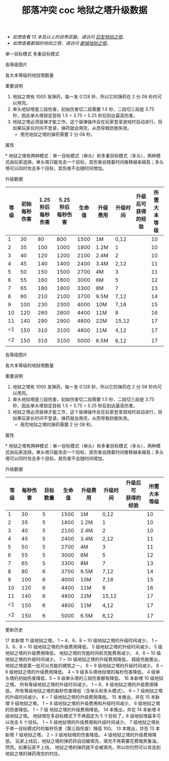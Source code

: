 ﻿---
title: "部落冲突 coc 地狱之塔升级数据"
navTitle: "地狱之塔"
shownTitle: "地狱之塔"
description: "建造有暗黑重油加持火焰的地狱之塔，可以对单一目标造成难以估算的伤害，或者一次对多重目标进行持续攻击。"
module: upgrade-home
imgFolder: home_buildings/030a
wiki: https://clashofclans.fandom.com/wiki/Inferno_Tower/Home_Village
canonical: /upgrade/030a-Inferno-Tower
---

<script setup>
const tableExtraInfoSingleMode = [
    {
        "column": 5,
        "type": "cost",
        "gpClass": "building",
        "icon": "Gold"
    },
    {
        "column": 6,
        "type": "time",
        "gpClass": "building"
    },
    {
        "column": 7,
        "type": "exp",
        "icon": "Exp"
    }
];
const tableExtraInfoMultiMode = [
    {
        "column": 4,
        "type": "cost",
        "gpClass": "building",
        "icon": "Gold"
    },
    {
        "column": 5,
        "type": "time",
        "gpClass": "building"
    },
    {
        "column": 6,
        "type": "exp",
        "icon": "Exp"
    }
];
</script>

- *如想查看 13 本及以上的自带武器，请访问 [巨型地狱之塔](/upgrade/030d-Giga-Inferno)。*
- *如想查看都城的地狱之塔，请访问 [都城地狱之塔](/upgrade/220e-Inferno-Tower)。*

<SwitchTabs contentClass="cp-unit-items" :stickyTabs="true" :pageTabs="true">
    <SwitchTab tabId="cp-unit-item-0" :activeTab="true">单一目标模式</SwitchTab>
    <SwitchTab tabId="cp-unit-item-1">多重目标模式</SwitchTab>
</SwitchTabs>

<!-- ↓↓↓ 单一目标模式 ↓↓↓ -->
<SwitchTabGroup id="cp-unit-item-0" class="cp-unit-items">
<UnitInfo :folder="$frontmatter.imgFolder" imgSrc="Inferno_Tower11.png" imgAlt="地狱之塔（单一目标模式）" :description="$frontmatter.description" :isSmallImg="true" />

<SmallTitle>各等级图片</SmallTitle>

<Panel>
    <UnitImgGroup title="单头" :folder="$frontmatter.imgFolder">
        <UnitImg imgTitle="1 级" imgSrc="Inferno_Tower1.png" />
        <UnitImg imgTitle="2 级" imgSrc="Inferno_Tower2.png" />
        <UnitImg imgTitle="3 级" imgSrc="Inferno_Tower3.png" />
        <UnitImg imgTitle="4 级" imgSrc="Inferno_Tower4.png" />
        <UnitImg imgTitle="5 级" imgSrc="Inferno_Tower5.png" />
        <UnitImg imgTitle="6 级" imgSrc="Inferno_Tower6.png" />
        <UnitImg imgTitle="7 级" imgSrc="Inferno_Tower7.png" />
        <UnitImg imgTitle="8 级" imgSrc="Inferno_Tower8.png" />
        <UnitImg imgTitle="9 级" imgSrc="Inferno_Tower9.png" />
        <UnitImg imgTitle="10 级" imgSrc="Inferno_Tower10.png" />
        <UnitImg imgTitle="11 级" imgSrc="Inferno_Tower11.png" />
    </UnitImgGroup>
    <UnitImgGroup title="熄火的单头" :folder="$frontmatter.imgFolder">
        <UnitImg imgTitle="1 级" imgSrc="Inferno_Tower1_Depleted.png" />
        <UnitImg imgTitle="2 级" imgSrc="Inferno_Tower2_Depleted.png" />
        <UnitImg imgTitle="3 级" imgSrc="Inferno_Tower3_Depleted.png" />
        <UnitImg imgTitle="4 级" imgSrc="Inferno_Tower4_Depleted.png" />
        <UnitImg imgTitle="5 级" imgSrc="Inferno_Tower5_Depleted.png" />
        <UnitImg imgTitle="6 级" imgSrc="Inferno_Tower6_Depleted.png" />
        <UnitImg imgTitle="7 级" imgSrc="Inferno_Tower7_Depleted.png" />
        <UnitImg imgTitle="8 级" imgSrc="Inferno_Tower8_Depleted.png" />
        <UnitImg imgTitle="9 级" imgSrc="Inferno_Tower9_Depleted.png" />
        <UnitImg imgTitle="10 级" imgSrc="Inferno_Tower10_Depleted.png" />
        <UnitImg imgTitle="11 级" imgSrc="Inferno_Tower11_Depleted.png" />
    </UnitImgGroup>
</Panel>

<SmallTitle>各大本等级的地狱塔数量</SmallTitle>

<BuildingNum>
    <BuildingNumRow title="大本等级" num="1 - 9, 10 - 11, 12 - 17" />
    <BuildingNumRow title="建筑数量" num="    0,       2,       3" />
</BuildingNum>

<SmallTitle>重要说明</SmallTitle>

1. 地狱之塔有 1000 发弹药，每一发 0.128 秒，所以它的弹药在 2 分 08 秒内可以用完。
2. 单头地狱塔是三段伤害，初始伤害切二段需要 1.5 秒，二段切三段是 3.75 秒，因此单头塔锁定目标 1.5 + 3.75 = 5.25 秒后到达最高伤害。
3. 地狱之塔必须装弹才能工作，这个装弹操作会在玩家登录游戏时自动进行，但如果玩家长时间不登录，弹药就会用完，从而导致防御失效。
    - 用完地狱之塔的弹药需要 2 分 08 秒。

<SmallTitle>属性</SmallTitle>

<UnitProperties>
    <UnitProperty pKey="占地面积" pValue="2×2" />
    <UnitProperty pKey="判定面积" pValue="1×1" :isJudgeSquare="true" />
    <UnitProperty pKey="伤害类型" pValue="可调整<sup>*</sup>" />
    <UnitProperty pKey="攻击的目标" pValue="地面和空中目标" />
    <UnitProperty pKey="射程" pValue="9 格" />
    <UnitProperty pKey="攻速" pValue="0.128 秒/次" />
    <UnitProperty pKey="切换目标延时" pValue="0.05 秒" />
    <UnitProperty pKey="弹药数量" pValue="1000" />
</UnitProperties>

\*  地狱之塔有两种模式：单一目标模式（单头）和多重目标模式（多头），两种模式由玩家选择。单头塔只能攻击一个目标，其伤害会随着时间推移越来越高；多头塔可以同时攻击多个目标，其伤害不会随时间增加。

<SmallTitle>升级数据</SmallTitle>

<UnitTable :tableExtraInfo="tableExtraInfoSingleMode">

| 等级 |初始<br>每秒伤害|1.25 秒后<br>每秒伤害|5.25 秒后<br>每秒伤害| 生命值 | 升级费用 | 升级时间 |升级后可<br>获得的经验| 所需<br>大本等级 |
| ---- |      ---      |        ---        |          ---       |   ---  |   ---   |   ----  |        ---          |      ----      |
|   1  |       30      |         80        |          800       |  1500  |     1M  |   0,12  |                     |       10       |
|   2  |       35      |        100        |         1000       |  1800  |   1.2M  |   1     |                     |       10       |
|   3  |       40      |        120        |         1200       |  2100  |   2.4M  |   2     |                     |       10       |
|   4  |       45      |        140        |         1400       |  2400  |   3.4M  |   2,12  |                     |       11       |
|   5  |       50      |        150        |         1500       |  2700  |     4M  |   3     |                     |       11       |
|   6  |       55      |        160        |         1600       |  3000  |     6M  |   5     |                     |       12       |
|   7  |       65      |        180        |         1800       |  3300  |     8M  |   7     |                     |       13       |
|   8  |       80      |        210        |         2100       |  3700  |   9.5M  |   7,12  |                     |       14       |
|   9  |      100      |        230        |         2300       |  4000  |    10M  |   7,18  |                     |       15       |
|  10  |      120      |        260        |         2600       |  4400  |    11M  |   8     |                     |       16       |
|  11  |      140      |        290        |         2900       |  4800  |    22M  |  15,12  |                     |       17       |
| ⚡1  |      150      |        310        |         3100       |  4800  |    11M  |   4,12  |                     |       17       |
| ⚡2  |      150      |        310        |         3100       |  5000  |   6.5M  |   6,12  |                     |       17       |
</UnitTable>
</SwitchTabGroup>

<!-- ↓↓↓ 多重目标模式 ↓↓↓ -->
<SwitchTabGroup id="cp-unit-item-1" class="cp-unit-items">
<UnitInfo :folder="$frontmatter.imgFolder" imgSrc="Inferno_Tower11_Multi.png" imgAlt="地狱之塔（多重目标模式）" :description="$frontmatter.description" :isSmallImg="true" />

<SmallTitle>各等级图片</SmallTitle>

<Panel>
    <UnitImgGroup title="多头" :folder="$frontmatter.imgFolder">
        <UnitImg imgTitle="1 级" imgSrc="Inferno_Tower1_Multi.png" />
        <UnitImg imgTitle="2 级" imgSrc="Inferno_Tower2_Multi.png" />
        <UnitImg imgTitle="3 级" imgSrc="Inferno_Tower3_Multi.png" />
        <UnitImg imgTitle="4 级" imgSrc="Inferno_Tower4_Multi.png" />
        <UnitImg imgTitle="5 级" imgSrc="Inferno_Tower5_Multi.png" />
        <UnitImg imgTitle="6 级" imgSrc="Inferno_Tower6_Multi.png" />
        <UnitImg imgTitle="7 级" imgSrc="Inferno_Tower7_Multi.png" />
        <UnitImg imgTitle="8 级" imgSrc="Inferno_Tower8_Multi.png" />
        <UnitImg imgTitle="9 级" imgSrc="Inferno_Tower9_Multi.png" />
        <UnitImg imgTitle="10 级" imgSrc="Inferno_Tower10_Multi.png" />
        <UnitImg imgTitle="11 级" imgSrc="Inferno_Tower11_Multi.png" />
    </UnitImgGroup>
        <UnitImgGroup title="熄火的多头" :folder="$frontmatter.imgFolder">
        <UnitImg imgTitle="1 级" imgSrc="Inferno_Tower1_Multi_Depleted.png" />
        <UnitImg imgTitle="2 级" imgSrc="Inferno_Tower2_Multi_Depleted.png" />
        <UnitImg imgTitle="3 级" imgSrc="Inferno_Tower3_Multi_Depleted.png" />
        <UnitImg imgTitle="4 级" imgSrc="Inferno_Tower4_Multi_Depleted.png" />
        <UnitImg imgTitle="5 级" imgSrc="Inferno_Tower5_Multi_Depleted.png" />
        <UnitImg imgTitle="6 级" imgSrc="Inferno_Tower6_Multi_Depleted.png" />
        <UnitImg imgTitle="7 级" imgSrc="Inferno_Tower7_Multi_Depleted.png" />
        <UnitImg imgTitle="8 级" imgSrc="Inferno_Tower8_Multi_Depleted.png" />
        <UnitImg imgTitle="9 级" imgSrc="Inferno_Tower9_Multi_Depleted.png" />
        <UnitImg imgTitle="10 级" imgSrc="Inferno_Tower10_Multi_Depleted.png" />
        <UnitImg imgTitle="11 级" imgSrc="Inferno_Tower11_Multi_Depleted.png" />
    </UnitImgGroup>
</Panel>

<SmallTitle>各大本等级的地狱塔数量</SmallTitle>

<BuildingNum>
    <BuildingNumRow title="大本等级" num="1 - 9, 10 - 11, 12 - 17" />
    <BuildingNumRow title="建筑数量" num="    0,       2,       3" />
</BuildingNum>

<SmallTitle>重要说明</SmallTitle>

1. 地狱之塔有 1000 发弹药，每一发 0.128 秒，所以它的弹药在 2 分 08 秒内可以用完。
2. 单头地狱塔是三段伤害，初始伤害切二段需要 1.5 秒，二段切三段是 3.75 秒，因此单头塔锁定目标 1.5 + 3.75 = 5.25 秒后到达最高伤害。
3. 地狱之塔必须装弹才能工作，这个装弹操作会在玩家登录游戏时自动进行，但如果玩家长时间不登录，弹药就会用完，从而导致防御失效。
    - 用完地狱之塔的弹药需要 2 分 08 秒。

<SmallTitle>属性</SmallTitle>

<UnitProperties>
    <UnitProperty pKey="占地面积" pValue="2×2" />
    <UnitProperty pKey="判定面积" pValue="1×1" :isJudgeSquare="true" />
    <UnitProperty pKey="伤害类型" pValue="可调整<sup>*</sup>" />
    <UnitProperty pKey="攻击的目标" pValue="地面和空中目标" />
    <UnitProperty pKey="射程" pValue="10 格" />
    <UnitProperty pKey="攻速" pValue="0.128 秒/次" />
    <UnitProperty pKey="切换目标延时" pValue="0.05 秒" />
    <UnitProperty pKey="弹药数量" pValue="1000" />
</UnitProperties>

\*  地狱之塔有两种模式：单一目标模式（单头）和多重目标模式（多头），两种模式由玩家选择。单头塔只能攻击一个目标，其伤害会随着时间推移越来越高；多头塔可以同时攻击多个目标，其伤害不会随时间增加。

<SmallTitle>升级数据</SmallTitle>

<UnitTable :tableExtraInfo="tableExtraInfoMultiMode">

| 等级 | 每秒伤害 | 目标数量 | 生命值 | 升级费用 | 升级时间 |升级后可<br>获得的经验| 所需<br>大本等级 |
| ---- |   ---   |   ---   |   ---  |   ---   |  ---    |        ---          |      ----      |
|   1  |    30   |     5   |  1500  |     1M  |   0,12  |                     |       10       |
|   2  |    35   |     5   |  1800  |   1.2M  |   1     |                     |       10       |
|   3  |    40   |     5   |  2100  |   2.4M  |   2     |                     |       10       |
|   4  |    45   |     5   |  2400  |   3.4M  |   2,12  |                     |       11       |
|   5  |    50   |     5   |  2700  |     4M  |   3     |                     |       11       |
|   6  |    55   |     5   |  3000  |     6M  |   5     |                     |       12       |
|   7  |    65   |     5   |  3300  |     8M  |   7     |                     |       13       |
|   8  |    80   |     6   |  3700  |   9.5M  |   7,12  |                     |       14       |
|   9  |   100   |     6   |  4000  |    10M  |   7,18  |                     |       15       |
|  10  |   120   |     6   |  4400  |    11M  |   8     |                     |       16       |
|  11  |   140   |     6   |  4800  |    22M  |  15,12  |                     |       17       |
| ⚡1  |   150   |     6   |  4800  |    11M  |   4,12  |                     |       17       |
| ⚡2  |   150   |     6   |  5000  |   6.5M  |   6,12  |                     |       17       |
</UnitTable>
</SwitchTabGroup>

<!-- ↓↓↓ 公共部分 ↓↓↓ -->
<SmallTitle>更新历史</SmallTitle>

<Timeline>
    <TimelineItem date="2025/03/24">
        <TimelineRow>17 本新增 11 级地狱之塔。</TimelineRow>
        <TimelineRow>1 ~ 4、6、8 ~ 10 级地狱之塔的升级时间减少。</TimelineRow>
        <TimelineRow>1 ~ 3、6、8 ~ 10 级地狱之塔的升级费用降低。</TimelineRow>
    </TimelineItem>
    <TimelineItem date="2025/02/10">
        <TimelineRow>5 级地狱之塔的升级时间减少。</TimelineRow>
        <TimelineRow>5 级地狱之塔的升级费用降低。</TimelineRow>
        <TimelineRow>地狱之塔的充能时间和充能费用减少。</TimelineRow>
    </TimelineItem>
    <TimelineItem date="2024/11/25">
        <TimelineRow>4、6 ~ 10 级地狱之塔的升级时间减少。</TimelineRow>
        <TimelineRow>7 ~ 10 级地狱之塔的升级费用降低。</TimelineRow>
    </TimelineItem>
    <TimelineItem date="2024/09/09">
        <TimelineRow>超级充能推出，地狱之塔是第一批可以充能的建筑之一。</TimelineRow>
    </TimelineItem>
    <TimelineItem date="2024/06/18">
        <TimelineRow>6 ~ 9 级地狱之塔的升级时间减少。</TimelineRow>
        <TimelineRow>8 ~ 9 级地狱之塔的升级费用降低。</TimelineRow>
    </TimelineItem>
    <TimelineItem date="2024/06/03">
        <TimelineRow>4 ~ 9 级多头塔地狱塔的每秒伤害降低。</TimelineRow>
        <TimelineRow>4 级单头塔的初始伤害降低，5 ~ 9 级单头塔的三段伤害都有降低。</TimelineRow>
    </TimelineItem>
    <TimelineItem date="2024/02/27">
        <TimelineRow>16 本新增 10 级地狱之塔。</TimelineRow>
    </TimelineItem>
    <TimelineItem date="2023/12/12">
        <TimelineRow>所有等级地狱之塔的升级时间减少。</TimelineRow>
        <TimelineRow>1 ~ 6、8 级地狱之塔的升级费用降低。</TimelineRow>
    </TimelineItem>
    <TimelineItem date="2023/09/28">
        <TimelineRow>所有等级地狱之塔的每秒伤害降低（含单头和多头模式）。</TimelineRow>
    </TimelineItem>
    <TimelineItem date="2023/06/12">
        <TimelineRow>6 ~ 7 级地狱之塔的升级时间减少。</TimelineRow>
        <TimelineRow>6 ~ 7 级地狱之塔的升级费用降低。</TimelineRow>
    </TimelineItem>
    <TimelineItem date="2022/10/10">
        <TimelineRow>15 本推出，并在 15 本新增 9 级地狱之塔。</TimelineRow>
        <TimelineRow>1 ~ 8 级地狱之塔的升级费用和升级时间减少。</TimelineRow>
    </TimelineItem>
    <TimelineItem date="2022/06/27">
        <TimelineRow>6 级地狱之塔的伤害降低。</TimelineRow>
    </TimelineItem>
    <TimelineItem date="2021/12/09">
        <TimelineRow>1 ~ 7 级 地狱之塔的升级费用降低。</TimelineRow>
    </TimelineItem>
    <TimelineItem date="2021/04/12">
        <TimelineRow>14 本推出，并在 14 本新增 8 级地狱之塔。</TimelineRow>
        <TimelineRow>地狱塔在多目标模式下不再固定为 5 个目标了，8 级地狱塔最多可以攻击 6 个目标。</TimelineRow>
        <TimelineRow>1 ~ 5 级地狱塔的升级费用和升级时间减少。</TimelineRow>
    </TimelineItem>
    <TimelineItem date="2020/05/20">
        <TimelineRow>7 级地狱之塔处于单一目标模式时的每秒伤害（第三段伤害）降低 100。</TimelineRow>
    </TimelineItem>
    <TimelineItem date="2019/12/09">
        <TimelineRow>13 本推出，并在 13 本新增 7 级地狱之塔。</TimelineRow>
    </TimelineItem>
    <TimelineItem date="2019/09/11">
        <TimelineRow>2 ~ 3 级地狱塔的伤害降低。</TimelineRow>
    </TimelineItem>
        <TimelineItem date="2019/04/02">
        <TimelineRow>4 级地狱之塔的升级费用降低。</TimelineRow>
        <TimelineRow>玩家上线后，地狱之塔的弹药将自动被填充，填充不再需要花费暗黑重油。然而，如果玩家不上线， 地狱之塔的弹药就不会被填充，所以你仍然可以攻击到地狱之塔的弹药用完的村庄。</TimelineRow>
    </TimelineItem>
    <TimelineItem :historyBottom="true" />
</Timeline>